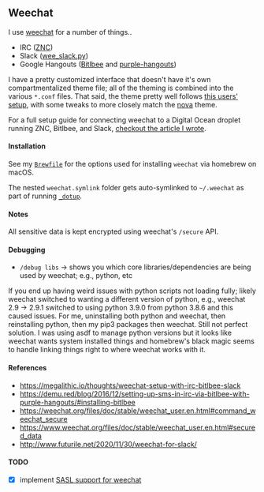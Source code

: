 ## Weechat

I use [weechat](https://weechat.org/) for a number of things..

- IRC ([ZNC](https://wiki.znc.in/ZNC))
- Slack ([wee_slack.py](https://github.com/wee-slack/wee-slack))
- Google Hangouts ([Bitlbee](https://www.bitlbee.org/) and [purple-hangouts](https://bitbucket.org/EionRobb/purple-hangouts/overview))

I have a pretty customized interface that doesn't have it's own compartmentalized theme file; all of the theming is combined into the various `*.conf` files. That said, the theme pretty well follows [this users' setup](https://gist.github.com/pascalpoitras/8406501), with some tweaks to more closely match the [nova](https://trevordmiller.com/projects/nova) theme.

For a full setup guide for connecting weechat to a Digital Ocean droplet running ZNC, Bitlbee, and Slack, [checkout the article I wrote](https://megalithic.io/thoughts/weechat-setup-with-irc-bitlbee-slack).

#### Installation

See my [`Brewfile`](https://github.com/megalithic/dotfiles/blob/master/homebrew/Brewfile)
for the options used for installing `weechat` via homebrew on macOS.

The nested `weechat.symlink` folder gets auto-symlinked to `~/.weechat` as part
of running [`_dotup`](https://github.com/megalithic/dotfiles/blob/master/bin/_dotup).


#### Notes

All sensitive data is kept encrypted using weechat's `/secure` API.

#### Debugging

- `/debug libs` -> shows you which core libraries/dependencies are being used by
  weechat; e.g., python, etc

If you end up having weird issues with python scripts not loading fully; likely
weechat switched to wanting a different version of python, e.g., weechat 2.9 -> 2.9.1
switched to using python 3.9.0 from python 3.8.6 and this caused issues. For me,
uninstalling both python and weechat, then reinstalling python, then my pip3 packages
then weechat. Still not perfect solution. I was using asdf to manage python versions
but it looks like weechat wants system installed things and homebrew's black
magic seems to handle linking things right to where weechat works with it.

#### References

- https://megalithic.io/thoughts/weechat-setup-with-irc-bitlbee-slack
- https://demu.red/blog/2016/12/setting-up-sms-in-irc-via-bitlbee-with-purple-hangouts/#installing-bitlbee
- https://weechat.org/files/doc/stable/weechat_user.en.html#command_weechat_secure
- https://www.weechat.org/files/doc/stable/weechat_user.en.html#secured_data
- http://www.futurile.net/2020/11/30/weechat-for-slack/

#### TODO

- [x] implement [SASL support for weechat](https://freenode.net/kb/answer/weechat)
